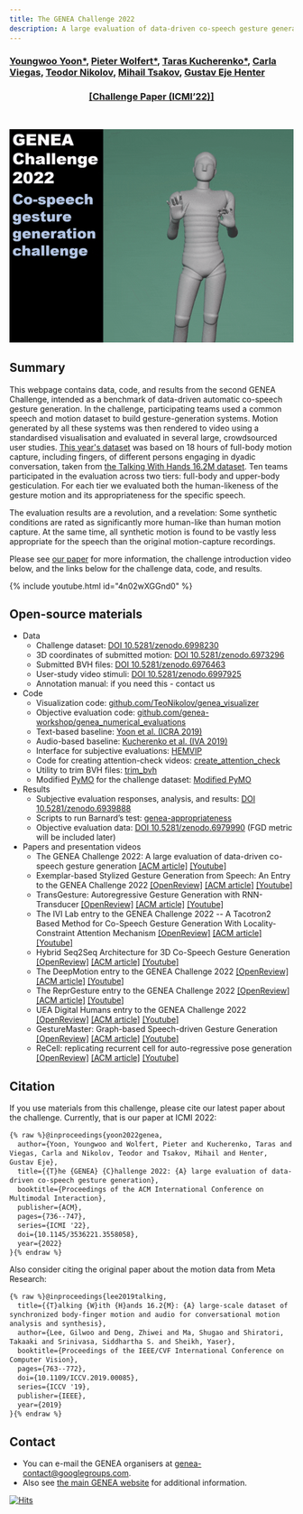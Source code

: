 ```yaml
---
title: The GENEA Challenge 2022
description: A large evaluation of data-driven co-speech gesture generation
---
```


<meta content="The GENEA Challenge 2022" property="og:title">
<meta content="A large evaluation of data-driven co-speech gesture generation" property="og:description">

### [Youngwoo Yoon\*](https://sites.google.com/view/youngwoo-yoon/), [Pieter Wolfert\*](https://www.pieterwolfert.com/), [Taras Kucherenko\*](https://svito-zar.github.io/), [Carla Viegas](https://carlaviegas.info/), [Teodor Nikolov](https://teonikolov.com/), [Mihail Tsakov](https://www.linkedin.com/in/mihailtsakov/), [Gustav Eje Henter](https://people.kth.se/~ghe/)

<h3 style="text-align: center;"><a href='https://dl.acm.org/doi/10.1145/3536221.3558058'>[Challenge Paper (ICMI’22)]</a></h3>

<br/>
<p align="center">
  <img width="600" src="video.gif">
</p>


## Summary

This webpage contains data, code, and results from the second GENEA Challenge, intended as a benchmark of data-driven automatic co-speech gesture generation. In the challenge, participating teams used a common speech and motion dataset to build gesture-generation systems. Motion generated by all these systems was then rendered to video using a standardised visualisation and evaluated in several large, crowdsourced user studies. [This year's dataset](https://doi.org/10.5281/zenodo.6998230) was based on 18 hours of full-body motion capture, including fingers, of different persons engaging in dyadic conversation, taken from [the Talking With Hands 16.2M dataset](https://github.com/facebookresearch/TalkingWithHands32M/). Ten teams participated in the evaluation across two tiers: full-body and upper-body gesticulation. For each tier we evaluated both the human-likeness of the gesture motion and its appropriateness for the specific speech.

The evaluation results are a revolution, and a revelation: Some synthetic conditions are rated as significantly more human-like than human motion capture. At the same time, all synthetic motion is found to be vastly less appropriate for the speech than the original motion-capture recordings.

Please see [our paper](https://arxiv.org/pdf/2208.10441.pdf) for more information, the challenge introduction video below, and the links below for the challenge data, code, and results.

{% include youtube.html id="4n02wXGGnd0" %}


## Open-source materials

* Data
  * Challenge dataset: [DOI 10.5281/zenodo.6998230](https://doi.org/10.5281/zenodo.6998230)
  * 3D coordinates of submitted motion: [DOI 10.5281/zenodo.6973296](https://doi.org/10.5281/zenodo.6973296)
  * Submitted BVH files: [DOI 10.5281/zenodo.6976463](https://doi.org/10.5281/zenodo.6976463)
  * User-study video stimuli: [DOI 10.5281/zenodo.6997925](https://doi.org/10.5281/zenodo.6997925)
  * Annotation manual: if you need this - contact us
* Code
  * Visualization code: [github.com/TeoNikolov/genea_visualizer](https://github.com/TeoNikolov/genea_visualizer)
  * Objective evaluation code: [github.com/genea-workshop/genea_numerical_evaluations](https://github.com/genea-workshop/genea_numerical_evaluations)
  * Text-based baseline: [Yoon et al. (ICRA 2019)](https://github.com/youngwoo-yoon/Co-Speech_Gesture_Generation)
  * Audio-based baseline: [Kucherenko et al. (IVA 2019)](https://github.com/genea-workshop/Speech_driven_gesture_generation_with_autoencoder/tree/GENEA_2022)
  * Interface for subjective evaluations: [HEMVIP](https://github.com/jonepatr/hemvip/tree/genea2022)
  * Code for creating attention-check videos: [create_attention_check](https://github.com/youngwoo-yoon/create_attention_check)
  * Utility to trim BVH files: [trim_bvh](https://github.com/ghenter/trim_bvh)
  * Modified [PyMO](https://omid.al/projects/pymo/) for the challenge dataset: [Modified PyMO](https://github.com/youngwoo-yoon/PyMO)
* Results
  * Subjective evaluation responses, analysis, and results: [DOI 10.5281/zenodo.6939888](https://doi.org/10.5281/zenodo.6939888)
  * Scripts to run Barnard’s test: [genea-appropriateness](https://github.com/pieterwolfert/genea-appropriateness)
  * Objective evaluation data: [DOI 10.5281/zenodo.6979990](https://doi.org/10.5281/zenodo.6979990) (FGD metric will be included later)
* Papers and presentation videos
  * The GENEA Challenge 2022: A large evaluation of data-driven co-speech gesture generation [[ACM article]](https://dl.acm.org/doi/10.1145/3536221.3558058) [[Youtube]](https://www.youtube.com/watch?v=SDw70iNH6cM&list=PLaTrbkxf82xaNqhwVlX9LwLaKTLX-5izq&index=1)
  * Exemplar-based Stylized Gesture Generation from Speech: An Entry to the GENEA Challenge 2022 [[OpenReview]](https://openreview.net/pdf?id=fO_Q4q1dFAA) [[ACM article]](https://dl.acm.org/doi/abs/10.1145/3536221.3558068) [[Youtube]](https://www.youtube.com/watch?v=zdNsj3MGpL0&list=PLaTrbkxf82xaNqhwVlX9LwLaKTLX-5izq&index=8)
  * TransGesture: Autoregressive Gesture Generation with RNN-Transducer [[OpenReview]](https://openreview.net/pdf?id=AYMDEx97qPN) [[ACM article]](https://dl.acm.org/doi/abs/10.1145/3536221.3558061) [[Youtube]](https://www.youtube.com/watch?v=3aTiuAWDUhs&list=PLaTrbkxf82xaNqhwVlX9LwLaKTLX-5izq&index=3) 
  * The IVI Lab entry to the GENEA Challenge 2022 -- A Tacotron2 Based Method for Co-Speech Gesture Generation With Locality-Constraint Attention Mechanism [[OpenReview]](https://openreview.net/pdf?id=gMTaia--AB2) [[ACM article]](https://dl.acm.org/doi/abs/10.1145/3536221.3558060) [[Youtube]](https://www.youtube.com/watch?v=PNmC6mlpyQg&list=PLaTrbkxf82xaNqhwVlX9LwLaKTLX-5izq&index=9)
  * Hybrid Seq2Seq Architecture for 3D Co-Speech Gesture Generation [[OpenReview]](https://openreview.net/pdf?id=-2HZD-e6pX7W) [[ACM article]](https://dl.acm.org/doi/10.1145/3536221.3558064) [[Youtube]](https://www.youtube.com/watch?v=9rcBp0ezlqs&list=PLaTrbkxf82xaNqhwVlX9LwLaKTLX-5izq&index=2)
  * The DeepMotion entry to the GENEA Challenge 2022 [[OpenReview]](https://openreview.net/pdf?id=zEqdFwAPhhO) [[ACM article]](https://dl.acm.org/doi/abs/10.1145/3536221.3558059) [[Youtube]](https://www.youtube.com/watch?v=3L9pyPv-I8M&list=PLaTrbkxf82xaNqhwVlX9LwLaKTLX-5izq&index=10)
  * The ReprGesture entry to the GENEA Challenge 2022 [[OpenReview]](https://openreview.net/pdf?id=atWaELmguNj7) [[ACM article]](https://dl.acm.org/doi/abs/10.1145/3536221.3558066) [[Youtube]](https://www.youtube.com/watch?v=Q33arD_UsiY&list=PLaTrbkxf82xaNqhwVlX9LwLaKTLX-5izq&index=4)
  * UEA Digital Humans entry to the GENEA Challenge 2022 [[OpenReview]](https://openreview.net/pdf?id=RZP6nErM2Xa) [[ACM article]](https://dl.acm.org/doi/10.1145/3536221.3558065) [[Youtube]](https://www.youtube.com/watch?v=giVYmiglOYI&list=PLaTrbkxf82xaNqhwVlX9LwLaKTLX-5izq&index=7)
  * GestureMaster: Graph-based Speech-driven Gesture Generation [[OpenReview]](https://openreview.net/pdf?id=PHadbLGjHRL) [[ACM article]](https://dl.acm.org/doi/abs/10.1145/3536221.3558063) [[Youtube]](https://www.youtube.com/watch?v=nwNwEGX33SA&list=PLaTrbkxf82xaNqhwVlX9LwLaKTLX-5izq&index=6)
  * ReCell: replicating recurrent cell for auto-regressive pose generation [[OpenReview]](https://openreview.net/pdf?id=uX86IlhiHNx) [[ACM article]](https://dl.acm.org/doi/fullHtml/10.1145/3536220.3558801) [[Youtube]](https://www.youtube.com/watch?v=ZVx_QIBR8wQ&list=PLaTrbkxf82xaNqhwVlX9LwLaKTLX-5izq&index=5)


## Citation

If you use materials from this challenge, please cite our latest paper about the challenge. Currently, that is our paper at ICMI 2022:
```
{% raw %}@inproceedings{yoon2022genea,
  author={Yoon, Youngwoo and Wolfert, Pieter and Kucherenko, Taras and Viegas, Carla and Nikolov, Teodor and Tsakov, Mihail and Henter, Gustav Eje},
  title={{T}he {GENEA} {C}hallenge 2022: {A} large evaluation of data-driven co-speech gesture generation},
  booktitle={Proceedings of the ACM International Conference on Multimodal Interaction},
  publisher={ACM},
  pages={736--747},
  series={ICMI '22},
  doi={10.1145/3536221.3558058},
  year={2022}
}{% endraw %}
```
Also consider citing the original paper about the motion data from Meta Research:
```
{% raw %}@inproceedings{lee2019talking,
  title={{T}alking {W}ith {H}ands 16.2{M}: {A} large-scale dataset of synchronized body-finger motion and audio for conversational motion analysis and synthesis},
  author={Lee, Gilwoo and Deng, Zhiwei and Ma, Shugao and Shiratori, Takaaki and Srinivasa, Siddhartha S. and Sheikh, Yaser},
  booktitle={Proceedings of the IEEE/CVF International Conference on Computer Vision},
  pages={763--772},
  doi={10.1109/ICCV.2019.00085},
  series={ICCV '19},
  publisher={IEEE},
  year={2019}
}{% endraw %}
```

## Contact

* You can e-mail the GENEA organisers at [genea-contact@googlegroups.com](mailto:genea-contact@googlegroups.com).
* Also see [the main GENEA website](https://genea-workshop.github.io/) for additional information.

[![Hits](https://hits.seeyoufarm.com/api/count/incr/badge.svg?url=https%3A%2F%2Fyoungwoo-yoon.github.io%2FGENEAchallenge2022%2F&count_bg=%233D85C8&title_bg=%23555555&icon=&icon_color=%23E7E7E7&title=hits&edge_flat=false)](https://hits.seeyoufarm.com)

